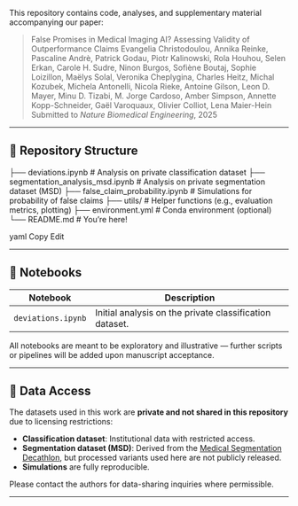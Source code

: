 This repository contains code, analyses, and supplementary material accompanying our paper:

>  False Promises in Medical Imaging AI? Assessing Validity of Outperformance Claims
>  Evangelia Christodoulou, Annika Reinke, Pascaline Andrè, Patrick Godau, Piotr Kalinowski, Rola Houhou, Selen Erkan,
> Carole H. Sudre, Ninon Burgos, Sofiène Boutaj, Sophie Loizillon, Maëlys Solal, Veronika Cheplygina, Charles Heitz,
> Michal Kozubek, Michela Antonelli, Nicola Rieke, Antoine Gilson, Leon D. Mayer, Minu D. Tizabi,   M. Jorge Cardoso, Amber Simpson,
> Annette Kopp-Schneider, Gaël Varoquaux, Olivier Colliot, Lena Maier-Hein 
> Submitted to *Nature Biomedical Engineering*, 2025  


---



## 📁 Repository Structure

├── deviations.ipynb # Analysis on private classification dataset ├── segmentation_analysis_msd.ipynb # Analysis on private segmentation dataset (MSD) ├── false_claim_probability.ipynb # Simulations for probability of false claims ├── utils/ # Helper functions (e.g., evaluation metrics, plotting) ├── environment.yml # Conda environment (optional) └── README.md # You’re here!

yaml
Copy
Edit

---

## 🧪 Notebooks

| Notebook                      | Description |
|------------------------------|-------------|
| `deviations.ipynb` | Initial analysis on the private classification dataset. |


All notebooks are meant to be exploratory and illustrative — further scripts or pipelines will be added upon manuscript acceptance.

---

## 🔐 Data Access

The datasets used in this work are **private and not shared in this repository** due to licensing restrictions:

- **Classification dataset**: Institutional data with restricted access.
- **Segmentation dataset (MSD)**: Derived from the [Medical Segmentation Decathlon](http://medicaldecathlon.com/), but processed variants used here are not publicly released.
- **Simulations** are fully reproducible.

Please contact the authors for data-sharing inquiries where permissible.

---


